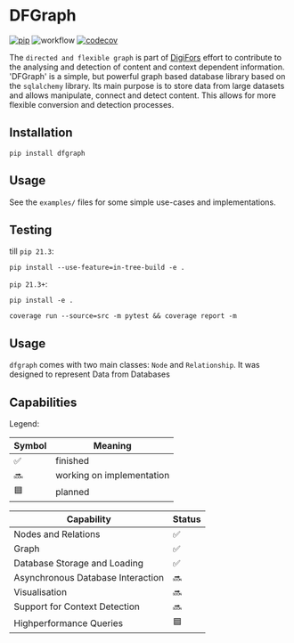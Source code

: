 # DFGraph
[![pip](https://img.shields.io/pypi/v/dfgraph.svg?maxAge=3600)](https://pypi.org/project/dfgraph/)
![workflow](https://github.com/willi-z/dfgraph/actions/workflows/ci.yml/badge.svg?branch=master)
[![codecov](https://codecov.io/gh/willi-z/dfgraph/branch/master/graph/badge.svg?token=JVKPGLBT3J)](https://codecov.io/gh/willi-z/dfgraph)

The `directed and flexible graph` is part of [DigiFors](https://digifors.de/) effort
to contribute to the analysing and detection of content and context dependent information.
'DFGraph' is a simple, but powerful graph based database library based on the `sqlalchemy` library.
Its main purpose is to store data from large datasets and allows manipulate, connect and detect content.
This allows for more flexible conversion and detection processes.  

## Installation

`pip install dfgraph`

## Usage

See the `examples/` files for some simple use-cases and implementations.

## Testing
till `pip 21.3`:
```
pip install --use-feature=in-tree-build -e .
```
`pip 21.3+`:
```
pip install -e .
```

```
coverage run --source=src -m pytest && coverage report -m
```

## Usage

`dfgraph` comes with two main classes: `Node` and `Relationship`.
It was designed to represent Data from Databases 

## Capabilities

Legend:

| Symbol | Meaning                              |
| ------ | ------------------------------------ |
| ✅     | finished                             |
| 🔜     | working on implementation            |
| 🟦     | planned                              |


| Capability                           | Status |
| ------------------------------------ | ------ |
| Nodes and Relations                  | ✅     |
| Graph                                | ✅     |
| Database Storage and Loading         | ✅     |
| Asynchronous Database Interaction    | 🔜     |
| Visualisation                        | 🔜     |
| Support for Context Detection        | 🔜     |
| Highperformance Queries              | 🟦    |
